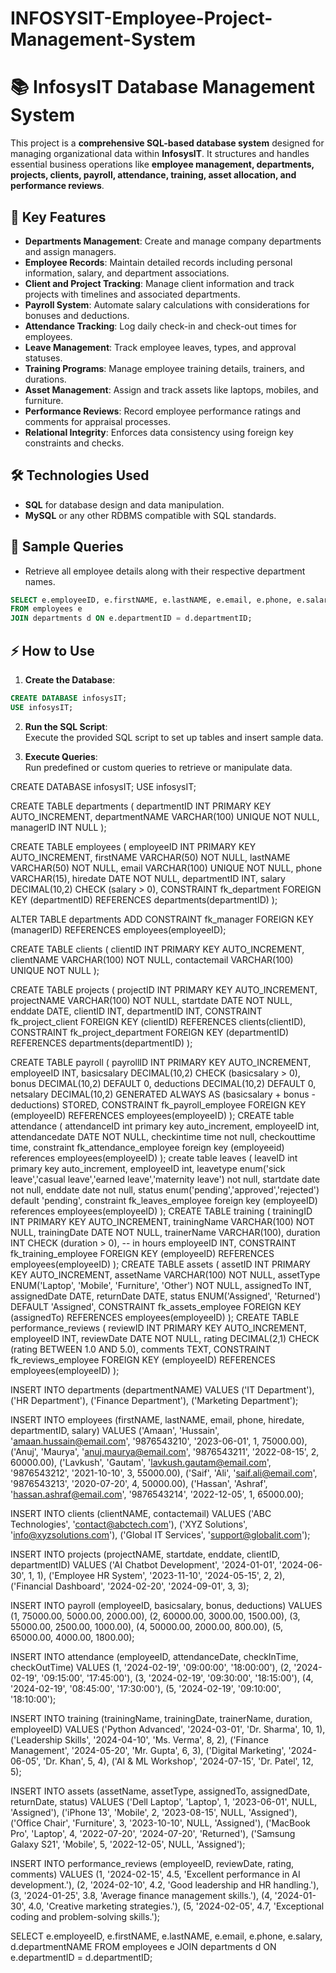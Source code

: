 # INFOSYSIT-Employee-Project-Management-System


# 📚 InfosysIT Database Management System  

This project is a **comprehensive SQL-based database system** designed for managing organizational data within **InfosysIT**. It structures and handles essential business operations like **employee management, departments, projects, clients, payroll, attendance, training, asset allocation, and performance reviews**.  

## 🚀 Key Features  

- **Departments Management**: Create and manage company departments and assign managers.  
- **Employee Records**: Maintain detailed records including personal information, salary, and department associations.  
- **Client and Project Tracking**: Manage client information and track projects with timelines and associated departments.  
- **Payroll System**: Automate salary calculations with considerations for bonuses and deductions.  
- **Attendance Tracking**: Log daily check-in and check-out times for employees.  
- **Leave Management**: Track employee leaves, types, and approval statuses.  
- **Training Programs**: Manage employee training details, trainers, and durations.  
- **Asset Management**: Assign and track assets like laptops, mobiles, and furniture.  
- **Performance Reviews**: Record employee performance ratings and comments for appraisal processes.  
- **Relational Integrity**: Enforces data consistency using foreign key constraints and checks.  

## 🛠️ Technologies Used  
- **SQL** for database design and data manipulation.  
- **MySQL** or any other RDBMS compatible with SQL standards.  

## 🔄 Sample Queries  
- Retrieve all employee details along with their respective department names.  
```sql
SELECT e.employeeID, e.firstNAME, e.lastNAME, e.email, e.phone, e.salary, d.departmentNAME 
FROM employees e
JOIN departments d ON e.departmentID = d.departmentID;
```  

## ⚡ How to Use  
1. **Create the Database**:  
```sql
CREATE DATABASE infosysIT;  
USE infosysIT;  
```  

2. **Run the SQL Script**:  
Execute the provided SQL script to set up tables and insert sample data.  

3. **Execute Queries**:  
Run predefined or custom queries to retrieve or manipulate data.


CREATE DATABASE infosysIT;
USE infosysIT;

CREATE TABLE departments (
     departmentID INT PRIMARY KEY AUTO_INCREMENT,
     departmentNAME VARCHAR(100) UNIQUE NOT NULL,
     managerID INT NULL 
);

CREATE TABLE employees (
    employeeID INT PRIMARY KEY AUTO_INCREMENT,
    firstNAME VARCHAR(50) NOT NULL,
    lastNAME VARCHAR(50) NOT NULL,
    email VARCHAR(100) UNIQUE NOT NULL,
    phone VARCHAR(15),
    hiredate DATE NOT NULL,
    departmentID INT,
    salary DECIMAL(10,2) CHECK (salary > 0),
    CONSTRAINT fk_department FOREIGN KEY (departmentID) REFERENCES departments(departmentID)
);

ALTER TABLE departments
ADD CONSTRAINT fk_manager FOREIGN KEY (managerID) REFERENCES employees(employeeID);

CREATE TABLE clients (
    clientID INT PRIMARY KEY AUTO_INCREMENT,
    clientNAME VARCHAR(100) NOT NULL,
    contactemail VARCHAR(100) UNIQUE NOT NULL
);

CREATE TABLE projects (
    projectID INT PRIMARY KEY AUTO_INCREMENT,
    projectNAME VARCHAR(100) NOT NULL,
    startdate DATE NOT NULL,
    enddate DATE,
    clientID INT,
    departmentID INT,
    CONSTRAINT fk_project_client FOREIGN KEY (clientID) REFERENCES clients(clientID),
    CONSTRAINT fk_project_department FOREIGN KEY (departmentID) REFERENCES departments(departmentID)
);

CREATE TABLE payroll (
    payrollID INT PRIMARY KEY AUTO_INCREMENT,
    employeeID INT,
    basicsalary DECIMAL(10,2) CHECK (basicsalary > 0),
    bonus DECIMAL(10,2) DEFAULT 0,
    deductions DECIMAL(10,2) DEFAULT 0, 
    netsalary DECIMAL(10,2) GENERATED ALWAYS AS (basicsalary + bonus - deductions) STORED,
    CONSTRAINT fk_payroll_employee FOREIGN KEY (employeeID) REFERENCES employees(employeeID)
);
CREATE table attendance (
    attendanceID int primary key auto_increment,
    employeeID int,
    attendancedate DATE NOT NULL,
    checkintime time not null,
    checkouttime time,
    constraint fk_attendance_employee foreign key (employeeid) references employees(employeeID)
);
create table leaves (
    leaveID int primary key auto_increment,
    employeeID int,
    leavetype enum('sick leave','casual leave','earned leave','maternity leave') not null,
    startdate date not null,
    enddate date not null,
    status enum('pending','approved','rejected') default 'pending',
    constraint fk_leaves_employee foreign key (employeeID) references
    employees(employeeID)
    );
    CREATE TABLE training (
    trainingID INT PRIMARY KEY AUTO_INCREMENT,
    trainingName VARCHAR(100) NOT NULL,
    trainingDate DATE NOT NULL,
    trainerName VARCHAR(100),
    duration INT CHECK (duration > 0), -- in hours
    employeeID INT,
    CONSTRAINT fk_training_employee FOREIGN KEY (employeeID) REFERENCES employees(employeeID)
);
CREATE TABLE assets (
    assetID INT PRIMARY KEY AUTO_INCREMENT,
    assetName VARCHAR(100) NOT NULL,
    assetType ENUM('Laptop', 'Mobile', 'Furniture', 'Other') NOT NULL,
    assignedTo INT,
    assignedDate DATE,
    returnDate DATE,
    status ENUM('Assigned', 'Returned') DEFAULT 'Assigned',
    CONSTRAINT fk_assets_employee FOREIGN KEY (assignedTo) REFERENCES employees(employeeID)
);
CREATE TABLE performance_reviews (
    reviewID INT PRIMARY KEY AUTO_INCREMENT,
    employeeID INT,
    reviewDate DATE NOT NULL,
    rating DECIMAL(2,1) CHECK (rating BETWEEN 1.0 AND 5.0),
    comments TEXT,
    CONSTRAINT fk_reviews_employee FOREIGN KEY (employeeID) REFERENCES employees(employeeID)
);

INSERT INTO departments (departmentNAME) VALUES 
('IT Department'),
('HR Department'),
('Finance Department'),
('Marketing Department');

INSERT INTO employees (firstNAME, lastNAME, email, phone, hiredate, departmentID, salary) VALUES 
('Amaan', 'Hussain', 'amaan.hussain@email.com', '9876543210', '2023-06-01', 1, 75000.00),
('Anuj', 'Maurya', 'anuj.maurya@email.com', '9876543211', '2022-08-15', 2, 60000.00),
('Lavkush', 'Gautam', 'lavkush.gautam@email.com', '9876543212', '2021-10-10', 3, 55000.00),
('Saif', 'Ali', 'saif.ali@email.com', '9876543213', '2020-07-20', 4, 50000.00),
('Hassan', 'Ashraf', 'hassan.ashraf@email.com', '9876543214', '2022-12-05', 1, 65000.00);

INSERT INTO clients (clientNAME, contactemail) VALUES 
('ABC Technologies', 'contact@abctech.com'),
('XYZ Solutions', 'info@xyzsolutions.com'),
('Global IT Services', 'support@globalit.com');

INSERT INTO projects (projectNAME, startdate, enddate, clientID, departmentID) VALUES 
('AI Chatbot Development', '2024-01-01', '2024-06-30', 1, 1),
('Employee HR System', '2023-11-10', '2024-05-15', 2, 2),
('Financial Dashboard', '2024-02-20', '2024-09-01', 3, 3);

INSERT INTO payroll (employeeID, basicsalary, bonus, deductions) VALUES 
(1, 75000.00, 5000.00, 2000.00),
(2, 60000.00, 3000.00, 1500.00),
(3, 55000.00, 2500.00, 1000.00),
(4, 50000.00, 2000.00, 800.00),
(5, 65000.00, 4000.00, 1800.00);

INSERT INTO attendance (employeeID, attendanceDate, checkInTime, checkOutTime) VALUES 
(1, '2024-02-19', '09:00:00', '18:00:00'),
(2, '2024-02-19', '09:15:00', '17:45:00'),
(3, '2024-02-19', '09:30:00', '18:15:00'),
(4, '2024-02-19', '08:45:00', '17:30:00'),
(5, '2024-02-19', '09:10:00', '18:10:00');

INSERT INTO training (trainingName, trainingDate, trainerName, duration, employeeID) VALUES 
('Python Advanced', '2024-03-01', 'Dr. Sharma', 10, 1),
('Leadership Skills', '2024-04-10', 'Ms. Verma', 8, 2),
('Finance Management', '2024-05-20', 'Mr. Gupta', 6, 3),
('Digital Marketing', '2024-06-05', 'Dr. Khan', 5, 4),
('AI & ML Workshop', '2024-07-15', 'Dr. Patel', 12, 5);

INSERT INTO assets (assetName, assetType, assignedTo, assignedDate, returnDate, status) VALUES 
('Dell Laptop', 'Laptop', 1, '2023-06-01', NULL, 'Assigned'),
('iPhone 13', 'Mobile', 2, '2023-08-15', NULL, 'Assigned'),
('Office Chair', 'Furniture', 3, '2023-10-10', NULL, 'Assigned'),
('MacBook Pro', 'Laptop', 4, '2022-07-20', '2024-07-20', 'Returned'),
('Samsung Galaxy S21', 'Mobile', 5, '2022-12-05', NULL, 'Assigned');

INSERT INTO performance_reviews (employeeID, reviewDate, rating, comments) VALUES 
(1, '2024-02-15', 4.5, 'Excellent performance in AI development.'),
(2, '2024-02-10', 4.2, 'Good leadership and HR handling.'),
(3, '2024-01-25', 3.8, 'Average finance management skills.'),
(4, '2024-01-30', 4.0, 'Creative marketing strategies.'),
(5, '2024-02-05', 4.7, 'Exceptional coding and problem-solving skills.');

SELECT e.employeeID, e.firstNAME, e.lastNAME, e.email, e.phone, e.salary, d.departmentNAME 
FROM employees e
JOIN departments d ON e.departmentID = d.departmentID;
